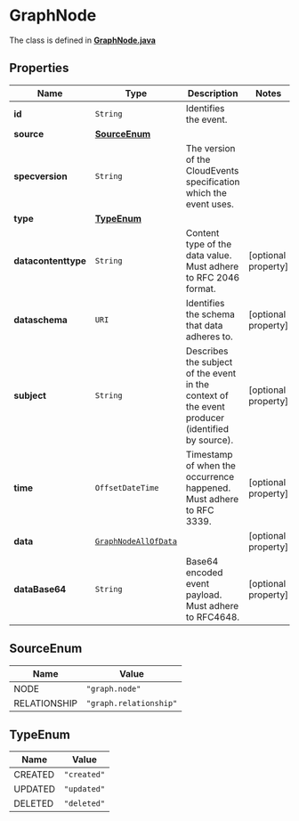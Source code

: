 

# GraphNode

The class is defined in **[GraphNode.java](../../src/main/java/org/openapitools/model/GraphNode.java)**

## Properties

Name | Type | Description | Notes
------------ | ------------- | ------------- | -------------
**id** | `String` | Identifies the event. | 
**source** | [**SourceEnum**](#SourceEnum) |  | 
**specversion** | `String` | The version of the CloudEvents specification which the event uses. | 
**type** | [**TypeEnum**](#TypeEnum) |  | 
**datacontenttype** | `String` | Content type of the data value. Must adhere to RFC 2046 format. |  [optional property]
**dataschema** | `URI` | Identifies the schema that data adheres to. |  [optional property]
**subject** | `String` | Describes the subject of the event in the context of the event producer (identified by source). |  [optional property]
**time** | `OffsetDateTime` | Timestamp of when the occurrence happened. Must adhere to RFC 3339. |  [optional property]
**data** | [`GraphNodeAllOfData`](GraphNodeAllOfData.md) |  |  [optional property]
**dataBase64** | `String` | Base64 encoded event payload. Must adhere to RFC4648. |  [optional property]


## SourceEnum

Name | Value
---- | -----
NODE | `"graph.node"`
RELATIONSHIP | `"graph.relationship"`


## TypeEnum

Name | Value
---- | -----
CREATED | `"created"`
UPDATED | `"updated"`
DELETED | `"deleted"`








